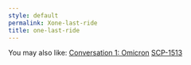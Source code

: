 ```yaml
---
style: default
permalink: Xone-last-ride
title: one-last-ride
---
```

You may also like:
[Conversation 1: Omicron](http://scp-wiki.net/conversation-1-omicron)
[SCP-1513](http://scp-wiki.net/scp-1513)
